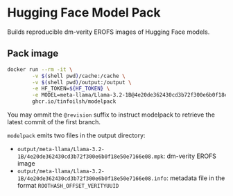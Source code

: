 # Hugging Face Model Pack

Builds reproducible dm-verity EROFS images of Hugging Face models.

## Pack image

```bash
docker run --rm -it \
		-v $(shell pwd)/cache:/cache \
		-v $(shell pwd)/output:/output \
		-e HF_TOKEN=${HF_TOKEN} \
		-e MODEL=meta-llama/Llama-3.2-1B@4e20de362430cd3b72f300e6b0f18e50e7166e08 \
		ghcr.io/tinfoilsh/modelpack
```

You may ommit the `@revision` suffix to instruct modelpack to retrieve the latest commit of the first branch.

`modelpack` emits two files in the output directory:

- `output/meta-llama/Llama-3.2-1B/4e20de362430cd3b72f300e6b0f18e50e7166e08.mpk`: dm-verity EROFS image
- `output/meta-llama/Llama-3.2-1B/4e20de362430cd3b72f300e6b0f18e50e7166e08.info`: metadata file in the format `ROOTHASH_OFFSET_VERITYUUID`
